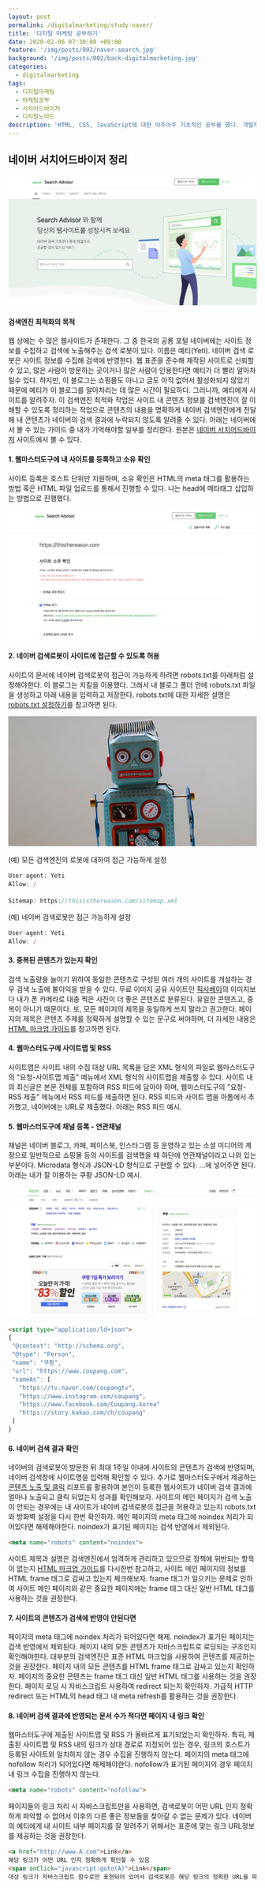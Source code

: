```yaml
---
layout: post
permalink: /digitalmarketing/study-naver/
title: '디지털 마케팅 공부하기'
date: 2020-02-06 07:30:00 +09:00
feature: '/img/posts/002/naver-search.jpg'
background: '/img/posts/002/back-digitalmarketing.jpg'
categories:
  - digitalmarketing
tags:
  - 디지털마케팅
  - 마케팅공부
  - 서치어드바이저
  - 디지털노마드
description: 'HTML, CSS, JavaScript에 대한 아주아주 기초적인 공부를 했다. 개발자는 아니지만, 디지털 마케팅을 하기 위한 기초가 필요했기 때문인데 이 카테고리에서는 공부한 기초 지식을 사용하는 디지털 마케팅에 대해 다뤄볼 예정이며 첫 번째 글은 네이버 서치어드바이저이다.'
---
```


## 네이버 서치어드바이저 정리

![네이버 웹마스터도구](/img/posts/002/naver.jpg)

#### 검색엔진 최적화의 목적

웹 상에는 수 많은 웹사이트가 존재한다. 그 중 한국의 공룡 포털 네이버에는 사이트 정보를 수집하고 검색에 노출해주는 검색 로봇이 있다. 이름은 예티(Yeti). 네이버 검색 로봇은 사이트 정보를 수집해 검색에 반영한다. 웹 표준을 준수해 제작된 사이트로 신뢰할 수 있고, 많은 사람이 방문하는 곳이거나 많은 사람이 인용한다면 예티가 더 빨리 알아차릴수 있다. 하지만, 이 블로그는 쇼핑몰도 아니고 글도 아직 없어서 활성화되지 않았기 때문에 예티가 이 블로그를 알아차리는 데 많은 시간이 필요하다. 그러니까, 예티에게 사이트를 알려주자. 이 검색엔진 최적화 작업은 사이트 내 콘텐츠 정보를 검색엔진이 잘 이해할 수 있도록 정리하는 작업으로 콘텐츠의 내용을 명확하게 네이버 검색엔진에게 전달해 내 콘텐츠가 네이버의 검색 결과에 누락되지 않도록 알려줄 수 있다. 아래는 네이버에서 볼 수 있는 가이드 중 내가 기억해야할 일부를 정리한다. 원본은 [네이버 서치어드바이저](https://searchadvisor.naver.com/) 사이트에서 볼 수 있다. 



#### 1. 웹마스터도구에 내 사이트를 등록하고 소유 확인

사이트 등록은 호스트 단위만 지원하며, 소유 확인은 HTML의 meta 태그를 활용하는 방법 혹은 HTML 파일 업로드를 통해서 진행할 수 있다. 나는 head에 메타태그 삽입하는 방법으로 진행했다. 

![사이트소유확인](/img/posts/002/ownsite.jpg)

#### 2. 네이버 검색로봇이 사이트에 접근할 수 있도록 허용

사이트의 문서에 네이버 검색로봇의 접근이 가능하게 하려면 robots.txt를 아래처럼 설정해야한다. 이 블로그는 지킬을 이용했다. 그래서 내 블로그 폴더 안에 robots.txt 파일을 생성하고 아래 내용을 입력하고 저장한다. robots.txt에 대한 자세한 설명은 [robots.txt 설정하기](https://searchadvisor.naver.com/guide/seo-basic-robots)를 참고하면 된다.

![검색로봇예티](/img/posts/002/robots.jpg)

(예) 모든 검색엔진의 로봇에 대하여 접근 가능하게 설정

```javascript
User-agent: Yeti
Allow: /

Sitemap: https://thisisthereason.com/sitemap.xml
```

(예) 네이버 검색로봇만 접근 가능하게 설정

```javascript
User-agent: Yeti
Allow: /
```

#### 3. 중복된 콘텐츠가 있는지 확인

검색 노출량을 늘이기 위하여 동일한 콘텐츠로 구성된 여러 개의 사이트를 개설하는 경우 검색 노출에 불이익을 받을 수 있다. 무료 이미지 공유 사이트인 [픽사베이](https://pixabay.com/ko/)의 이미지보다 내가 폰 카메라로 대충 찍은 사진이 더 좋은 콘텐츠로 분류된다. 유일한 콘텐츠고, 중복이 아니기 때문이다. 또, 모든 페이지의 제목을 동일하게 쓰지 말라고 권고한다. 페이지의 제목은 콘텐츠 주제를 정확하게 설명할 수 있는 문구로 써야하며, 더 자세한 내용은 [HTML 마크업 가이드](https://searchadvisor.naver.com/guide/markup-intro)를 참고하면 된다. 

#### 4. 웹마스터도구에 사이트맵 및 RSS

사이트맵은 사이트 내의 수집 대상 URL 목록을 담은 XML 형식의 파일로 웹마스터도구의 "요청-사이트맵 제출" 메뉴에서 XML 형식의 사이트맵을 제출할 수 있다. 사이트 내의 최신글은 본문 전체를 포함하여 RSS 피드에 담아야 하며, 웹마스터도구의 "요청-RSS 제출" 메뉴에서 RSS 피드를 제출하면 된다. RSS 피드와 사이트 맵을 아톰에서 추가했고, 네이버에는 URL로 제출했다. 아래는 RSS 피드 예시.

#### 5. 웹마스터도구에 채널 등록 - 연관채널

채널은 네이버 블로그, 카페, 페이스북, 인스타그램 등 운영하고 있는 소셜 미디어의 계정으로 일반적으로 쇼핑몰 등의 사이트를 검색했을 때 하단에 연관채널이라고 나와 있는 부분이다. Microdata 형식과 JSON-LD 형식으로 구현할 수 있다. <head>...</head>에 넣어주면 된다. 아래는 내가 잘 이용하는 쿠팡 JSON-LD 예시. 

![쿠팡연관채널](/img/posts/002/coupang.jpg)

```html
<script type="application/ld+json">
{
 "@context": "http://schema.org",
 "@type": "Person",
 "name": "쿠팡",
 "url": "https://www.coupang.com",
 "sameAs": [
   "https://tv.naver.com/coupangtv",
   "https://www.instagram.com/coupang",
   "https://www.facebook.com/Coupang.korea"
   "https://story.kakao.com/ch/coupang"
 ]
}
```

#### 6. 네이버 검색 결과 확인

네이버의 검색로봇이 방문한 뒤 최대 1주일 이내에 사이트의 콘텐츠가 검색에 반영되며, 네이버 검색창에 사이트명을 입력해 확인할 수 있다. 추가로 웹마스터도구에서 제공하는 [콘텐츠 노출 및 클릭](https://searchadvisor.naver.com/guide/report-expose-ctr) 리포트를 활용하여 본인이 등록한 웹사이트가 네이버 검색 결과에 얼마나 노출되고 클릭 되었는지 성과를 확인해보자. 사이트의 메인 페이지가 검색 노출이 안되는 경우에는 내 사이트가 네이버 검색로봇의 접근을 허용하고 있는지 robots.txt 와 방화벽 설정을 다시 한번 확인하자. 메인 페이지의 meta 태그에 noindex 처리가 되어있다면 해제해야한다. noindex가 표기된 페이지는 검색 반영에서 제외된다.

```html
<meta name="robots" content="noindex">
```

사이트 제목과 설명은 검색엔진에서 엄격하게 관리하고 있으므로 정책에 위반되는 항목이 없는지 [HTML 마크업 가이드](https://searchadvisor.naver.com/guide/markup-intro)를 다시한번 참고하고, 사이트 메인 페이지의 정보를 HTML frame 태그로 감싸고 있는지 체크해보자. frame 태그가 일으키는 문제로 인하여 사이트 메인 페이지와 같은 중요한 페이지에는 frame 태그 대신 일반 HTML 태그를 사용하는 것을 권장한다.

#### 7. 사이트의 콘텐츠가 검색에 반영이 안된다면

페이지의 meta 태그에 noindex 처리가 되어있다면 해제. noindex가 표기된 페이지는 검색 반영에서 제외된다. 페이지 내의 모든 콘텐츠가 자바스크립트로 로딩되는 구조인지 확인해야한다. 대부분의 검색엔진은 표준 HTML 마크업을 사용하여 콘텐츠를 제공하는 것을 권장한다. 페이지 내의 모든 콘텐츠를 HTML frame 태그로 감싸고 있는지 확인하자. 페이지의 중요한 콘텐츠는 frame 태그 대신 일반 HTML 태그를 사용하는 것을 권장한다. 페이지 로딩 시 자바스크립트 사용하여 redirect 되는지 확인하자. 가급적 HTTP redirect 또는 HTML의 head 태그 내 meta refresh를 활용하는 것을 권장한다.

#### 8. 네이버 검색 결과에 반영되는 문서 수가 적다면 페이지 내 링크 확인

웹마스터도구에 제출된 사이트맵 및 RSS 가 올바르게 표기되었는지 확인하자. 특히, 제출된 사이트맵 및 RSS 내의 링크가 상대 경로로 지정되어 있는 경우, 링크의 호스트가 등록된 사이트와 일치하지 않는 경우 수집을 진행하지 않는다. 페이지의 meta 태그에 nofollow 처리가 되어있다면 해제해야한다. nofollow가 표기된 페이지의 경우 페이지 내 링크 수집을 진행하지 않는다.

```html
<meta name="robots" content="nofollow">
```

페이지들의 링크 처리 시 자바스크립트만을 사용하면, 검색로봇이 어떤 URL 인지 정확하게 파악할 수 없어서 이후의 다른 좋은 정보들을 찾아갈 수 없는 문제가 있다. 네이버의 예티에게 내 사이트 내부 페이지를 잘 알려주기 위해서는 표준에 맞는 링크 URL정보를 제공하는 것을 권장한다.

```html
<a href="http://www.A.com">Link</a>
해당 링크가 어떤 URL 인지 정확하게 확인할 수 있음
<span onClick="javascript:goto(A)">Link</span>
대상 링크가 자바스크립트 함수로만 표현되어 있어서 검색로봇은 해당 링크의 정확한 URL을 파악할
```